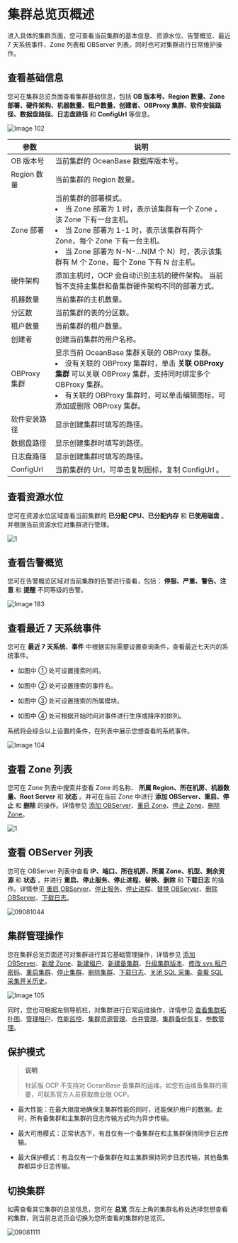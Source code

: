 # 集群总览页概述

进入具体的集群页面，您可查看当前集群的基本信息、资源水位、告警概览、最近 7 天系统事件、Zone 列表和 OBServer 列表。同时也可对集群进行日常维护操作。

## 查看基础信息

您可在集群总览页面查看集群基础信息，包括 **OB 版本号、Region 数量、Zone 部署、硬件架构、机器数量、租户数量、创建者、OBProxy 集群、软件安装路径、数据盘路径、日志盘路径** 和 **ConfigUrl** 等信息。

![Image 102](https://obbusiness-private.oss-cn-shanghai.aliyuncs.com/doc/img/ocp/%E9%9B%86%E7%BE%A4%E4%BF%A1%E6%81%AF2.png)

|     参数     |  说明  |
|------------|---|
| OB 版本号     | 当前集群的 OceanBase 数据库版本号。 |
| Region 数量  | 当前集群的 Region 数量。 |
| Zone 部署    | 当前集群的部署模式。 <li> 当 Zone 部署为 1 时，表示该集群有一个 Zone ，该 Zone 下有一台主机。   </li><li> 当 Zone 部署为 1-1 时，表示该集群有两个 Zone，每个 Zone 下有一台主机。   </li><li> 当 Zone 部署为 N-N-...N(M 个 N）时，表示该集群有 M 个 Zone，每个 Zone 下有 N 台主机。 </li>   |
| 硬件架构       | 添加主机时，OCP 会自动识别主机的硬件架构。 当前暂不支持主集群和备集群硬件架构不同的部署方式。 |
| 机器数量       | 当前集群的主机数量。 |
| 分区数        | 当前集群的表的分区数。 |
| 租户数量       | 当前集群的租户数量。 |
| 创建者        | 创建当前集群的用户名称。 |
| OBProxy 集群 | 显示当前 OceanBase 集群关联的 OBProxy 集群。 </br><li> 没有关联的 OBProxy 集群时，单击 **关联 OBProxy 集群** 可以关联 OBProxy 集群，支持同时绑定多个 OBProxy 集群。   </li><li>有关联的 OBProxy 集群时，可以单击编辑图标，可添加或删除 OBProxy 集群。 </li>   |
| 软件安装路径     | 显示创建集群时填写的路径。|
| 数据盘路径      | 显示创建集群时填写的路径。 |
| 日志盘路径      | 显示创建集群时填写的路径。 |
| ConfigUrl  | 当前集群的 Url，可单击复制图标，复制 ConfigUrl 。 |

## 查看资源水位

您可在资源水位区域查看当前集群的 **已分配 CPU、已分配内存** 和 **已使用磁盘** 。并根据当前资源水位对集群进行管理。

![1](https://obbusiness-private.oss-cn-shanghai.aliyuncs.com/doc/img/ocp/%E8%B5%84%E6%BA%90%E6%B0%B4%E4%BD%8D1.png)

## 查看告警概览

您可在告警概览区域对当前集群的告警进行查看，包括： **停服、严重、警告、注意** 和 **提醒** 不同等级的告警。

![Image 183](https://help-static-aliyun-doc.aliyuncs.com/assets/img/zh-CN/9940099461/p429845.png)

## 查看最近 7 天系统事件

您可在 **最近 7 天系统**、**事件** 中根据实际需要设置查询条件，查看最近七天内的系统事件。

* 如图中 ① 处可设置搜索时间。

* 如图中 ② 处可设置搜索的事件名。

* 如图中 ③ 处可设置搜索的所属模块。

* 如图中 ④ 处可根据开始时间对事件进行生序或降序的排列。

系统将会综合以上设置的条件，在列表中展示您想查看的系统事件。

![Image 104](https://help-static-aliyun-doc.aliyuncs.com/assets/img/zh-CN/9940099461/p429848.png)

## 查看 Zone 列表

您可在 Zone 列表中搜索并查看 Zone 的名称、 **所属 Region、所在机房、机器数量、Root Server** 和 **状态** 。并可在当前 Zone 中进行 **添加 OBServer、重启、停止** 和 **删除** 的操作。详情参见 [添加 OBServer](../../4.cluster-features/2.basic-operations/7.manage-observer/1.add-an-observer.md)、[重启 Zone](../../4.cluster-features/2.basic-operations/6.manage-a-zone/2.restart-zone.md)、[停止 Zone](../../4.cluster-features/2.basic-operations/6.manage-a-zone/3.stop-zone.md)、[删除 Zone](../../4.cluster-features/2.basic-operations/6.manage-a-zone/4.delete-a-zone.md)。

![1](https://help-static-aliyun-doc.aliyuncs.com/assets/img/zh-CN/0066530261/p264941.png)

## 查看 OBServer 列表

您可在 OBServer 列表中查看 **IP、端口、所在机房、所属 Zone、机型、剩余资源** 和 **状态** ，并进行 **重启、停止服务、停止进程、替换、删除** 和 **下载日志** 的操作。详情参见 [重启 OBServer](../../4.cluster-features/2.basic-operations/7.manage-observer/2.restart-observer.md)、[停止服务](../../4.cluster-features/2.basic-operations/7.manage-observer/3.stop-observer.md)、[停止进程]()、[替换 OBServer](../../4.cluster-features/2.basic-operations/7.manage-observer/5.replace-observer.md)、[删除 OBServer](../../4.cluster-features/2.basic-operations/7.manage-observer/6.delete-observer.md)、[下载日志](../../11.system-management-features/13.log-service/1.log-query.md)。

![09081044](https://obbusiness-private.oss-cn-shanghai.aliyuncs.com/doc/img/ocp/observer1.png)

## 集群管理操作

您在集群总览页面还可对集群进行其它基础管理操作，详情参见 [添加 OBServer](../../4.cluster-features/2.basic-operations/7.manage-observer/1.add-an-observer.md)、[新增 Zone](../../4.cluster-features/2.basic-operations/6.manage-a-zone/1.create-zone-1.md)、[新建租户](../../5.tenant-functions/2.manage-basic-tenant-operations/1.create-a-tenant-3.md)、[新建备集群](../../4.cluster-features/2.basic-operations/10.create-a-standby-cluster.md)、[升级集群版本](../../4.cluster-features/2.basic-operations/8.upgrade-version-1.md)、[修改 sys 租户密码](../../4.cluster-features/2.basic-operations/9.change-password-2.md)、[重启集群](../../4.cluster-features/2.basic-operations/5.restart-a-cluster-1.md)、[停止集群](../../4.cluster-features/2.basic-operations/4.stop-a-cluster-1.md)、[删除集群](../../4.cluster-features/2.basic-operations/3.delete-a-cluster-1.md)、[下载日志](../../4.cluster-features/2.basic-operations/16.download-log.md)、[关闭 SQL 采集](../../4.cluster-features/2.basic-operations/17.disable-sql-collection.md)、[查看 SQL 采集开关历史](../../4.cluster-features/2.basic-operations/18.view-the-sql-collection-switch-history.md)。

![Image 105](https://obbusiness-private.oss-cn-shanghai.aliyuncs.com/doc/img/ocp/Image%20103.png)

同时，您也可根据左侧导航栏，对集群进行日常运维操作，详情参见 [查看集群拓扑图](../../4.cluster-features/3.view-the-topology-of-a-cluster.md)、[管理租户](../../5.tenant-functions/2.manage-basic-tenant-operations/1.create-a-tenant-3.md)、[性能监控](../../4.cluster-features/5.performance-monitoring-1.md)、[集群资源管理](../../4.cluster-features/7.cluster-resource-management/1.view-the-unit-distribution.md)、[合并管理](../../4.cluster-features/9.merge-management/2.merge-details-1.md)、[集群备份恢复](../../4.cluster-features/10.cluster-backup-and-recovery.md)、[参数管理](../../4.cluster-features/11.parameters-1/1.view-the-parameter-list-2.md)。

## 保护模式

> **说明**
>
> 社区版 OCP 不支持对 OceanBase 备集群的运维。如您有运维备集群的需要，可联系官方人员获取商业版 OCP。

* 最大性能：在最大限度地确保主集群性能的同时，还能保护用户的数据。此时，所有备集群和主集群的日志传输方式均为异步传输。

* 最大可用模式：正常状态下，有且仅有一个备集群在和主集群保持同步日志传输。

* 最大保护模式：有且仅有一个备集群在和主集群保持同步日志传输，其他备集群都异步日志传输。

## 切换集群

如需查看其它集群的总览信息，您可在 **总览** 页左上角的集群名称处选择您想查看的集群，则当前总览页会切换为您所查看的集群的总览页。

![09081111](https://help-static-aliyun-doc.aliyuncs.com/assets/img/zh-CN/5106591361/p324578.png)
